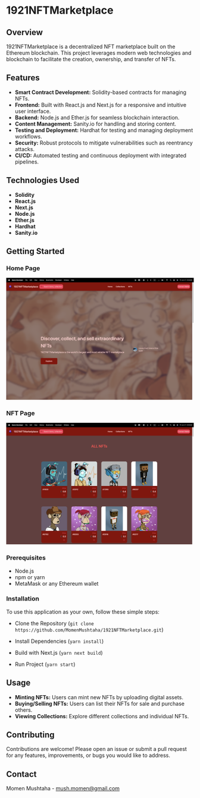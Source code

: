 # 1921NFTMarketplace

## Overview
1921NFTMarketplace is a decentralized NFT marketplace built on the Ethereum blockchain. This project leverages modern web technologies and blockchain to facilitate the creation, ownership, and transfer of NFTs.

## Features
- **Smart Contract Development:** Solidity-based contracts for managing NFTs.
- **Frontend:** Built with React.js and Next.js for a responsive and intuitive user interface.
- **Backend:** Node.js and Ether.js for seamless blockchain interaction.
- **Content Management:** Sanity.io for handling and storing content.
- **Testing and Deployment:** Hardhat for testing and managing deployment workflows.
- **Security:** Robust protocols to mitigate vulnerabilities such as reentrancy attacks.
- **CI/CD:** Automated testing and continuous deployment with integrated pipelines.

## Technologies Used
- **Solidity**
- **React.js**
- **Next.js**
- **Node.js**
- **Ether.js**
- **Hardhat**
- **Sanity.io**

## Getting Started

### Home Page
![Home Page](assets/Home.png)

### NFT Page
![NFT Page](assets/AllNfts.png)

### Prerequisites
- Node.js
- npm or yarn
- MetaMask or any Ethereum wallet



### Installation
To use this application as your own, follow these simple steps:
<!-- 
>- 
>- 
>-  -->
<ul>
<li><p>

Clone the Repository (`git clone https://github.com/MomenMushtaha/1921NFTMarketplace.git`)
</p></li>
<li><p>
    
Install Dependencies (`yarn install`)
</p></li>
<li><p>

Build with Next.js (`yarn next build`)
</p></li>
<li><p>

Run Project (`yarn start`)
</p></li>
</ul>


## Usage
- **Minting NFTs:** Users can mint new NFTs by uploading digital assets.
- **Buying/Selling NFTs:** Users can list their NFTs for sale and purchase others.
- **Viewing Collections:** Explore different collections and individual NFTs.

## Contributing
Contributions are welcome! Please open an issue or submit a pull request for any features, improvements, or bugs you would like to address.

## Contact
Momen Mushtaha - mush.momen@gmail.com
